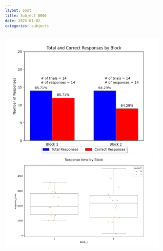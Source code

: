 ```yaml
---
layout: post
title: Subject 8006
date: 2025-01-02
categories: subjects
---
```


![](data/8006/run-8/8006_ATS_responses.png)
![](data/8006/run-8/8006_ATS_rt.png)
